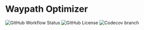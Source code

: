 # Waypath Optimizer

![GitHub Workflow Status](https://img.shields.io/github/workflow/status/ArvinSKushwaha/waypath_optimizer/Test%20Project?style=for-the-badge)
![GitHub License](https://img.shields.io/github/license/ArvinSKushwaha/waypath_optimizer?style=for-the-badge)
![Codecov branch](https://img.shields.io/codecov/c/github/ArvinSKushwaha/waypath_optimizer/main?style=for-the-badge&token=XACLMPFHCC)
